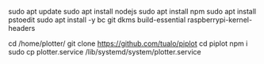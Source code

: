 sudo apt update
sudo apt install nodejs
sudo apt install npm
sudo apt install pstoedit
sudo apt install -y bc git dkms build-essential raspberrypi-kernel-headers

cd /home/plotter/
git clone https://github.com/tualo/piplot
cd piplot
npm i
sudo cp plotter.service /lib/systemd/system/plotter.service